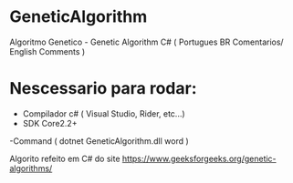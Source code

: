 # GeneticAlgorithm
Algoritmo Genetico - Genetic Algorithm C# ( Portugues BR Comentarios/ English Comments ) 

# Nescessario para rodar:
  - Compilador c# ( Visual Studio, Rider, etc...)
  - SDK Core2.2+

-Command ( dotnet GeneticAlgorithm.dll word )


Algorito refeito em C# do site https://www.geeksforgeeks.org/genetic-algorithms/
